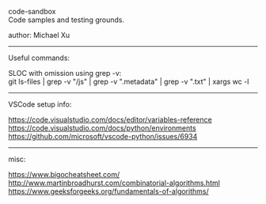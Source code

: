 code-sandbox <br>
Code samples and testing grounds. <br>

author: Michael Xu

--------------------------------------------------------------------
Useful commands:

SLOC with omission using grep -v: <br>
git ls-files | grep -v "\/js" | grep -v ".metadata" | grep -v ".txt" | xargs wc -l <br>

--------------------------------------------------------------------
VSCode setup info:

https://code.visualstudio.com/docs/editor/variables-reference <br>
https://code.visualstudio.com/docs/python/environments <br>
https://github.com/microsoft/vscode-python/issues/6934 <br>

--------------------------------------------------------------------
misc:

https://www.bigocheatsheet.com/ <br>
http://www.martinbroadhurst.com/combinatorial-algorithms.html <br>
https://www.geeksforgeeks.org/fundamentals-of-algorithms/ <br>
